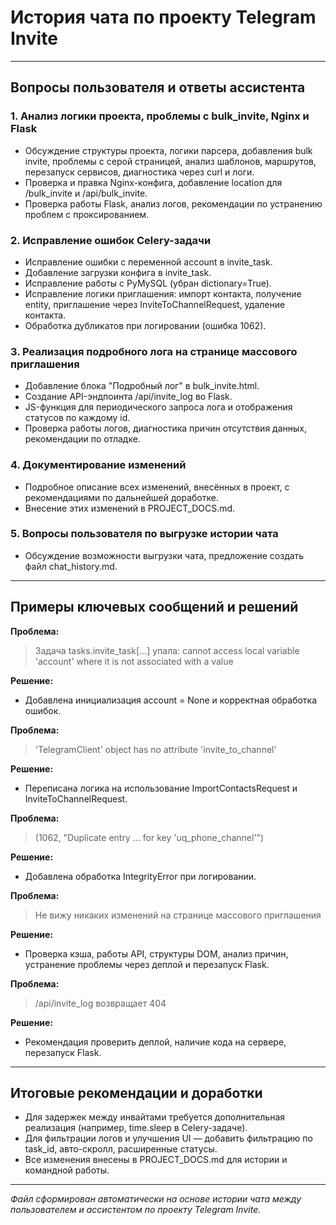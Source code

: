 # История чата по проекту Telegram Invite

---

## Вопросы пользователя и ответы ассистента

### 1. Анализ логики проекта, проблемы с bulk_invite, Nginx и Flask
- Обсуждение структуры проекта, логики парсера, добавления bulk invite, проблемы с серой страницей, анализ шаблонов, маршрутов, перезапуск сервисов, диагностика через curl и логи.
- Проверка и правка Nginx-конфига, добавление location для /bulk_invite и /api/bulk_invite.
- Проверка работы Flask, анализ логов, рекомендации по устранению проблем с проксированием.

### 2. Исправление ошибок Celery-задачи
- Исправление ошибки с переменной account в invite_task.
- Добавление загрузки конфига в invite_task.
- Исправление работы с PyMySQL (убран dictionary=True).
- Исправление логики приглашения: импорт контакта, получение entity, приглашение через InviteToChannelRequest, удаление контакта.
- Обработка дубликатов при логировании (ошибка 1062).

### 3. Реализация подробного лога на странице массового приглашения
- Добавление блока "Подробный лог" в bulk_invite.html.
- Создание API-эндпоинта /api/invite_log во Flask.
- JS-функция для периодического запроса лога и отображения статусов по каждому id.
- Проверка работы логов, диагностика причин отсутствия данных, рекомендации по отладке.

### 4. Документирование изменений
- Подробное описание всех изменений, внесённых в проект, с рекомендациями по дальнейшей доработке.
- Внесение этих изменений в PROJECT_DOCS.md.

### 5. Вопросы пользователя по выгрузке истории чата
- Обсуждение возможности выгрузки чата, предложение создать файл chat_history.md.

---

## Примеры ключевых сообщений и решений

**Проблема:**
> Задача tasks.invite_task[...] упала: cannot access local variable 'account' where it is not associated with a value

**Решение:**
- Добавлена инициализация account = None и корректная обработка ошибок.

**Проблема:**
> 'TelegramClient' object has no attribute 'invite_to_channel'

**Решение:**
- Переписана логика на использование ImportContactsRequest и InviteToChannelRequest.

**Проблема:**
> (1062, "Duplicate entry ... for key 'uq_phone_channel'")

**Решение:**
- Добавлена обработка IntegrityError при логировании.

**Проблема:**
> Не вижу никаких изменений на странице массового приглашения

**Решение:**
- Проверка кэша, работы API, структуры DOM, анализ причин, устранение проблемы через деплой и перезапуск Flask.

**Проблема:**
> /api/invite_log возвращает 404

**Решение:**
- Рекомендация проверить деплой, наличие кода на сервере, перезапуск Flask.

---

## Итоговые рекомендации и доработки
- Для задержек между инвайтами требуется дополнительная реализация (например, time.sleep в Celery-задаче).
- Для фильтрации логов и улучшения UI — добавить фильтрацию по task_id, авто-скролл, расширенные статусы.
- Все изменения внесены в PROJECT_DOCS.md для истории и командной работы.

---

*Файл сформирован автоматически на основе истории чата между пользователем и ассистентом по проекту Telegram Invite.* 